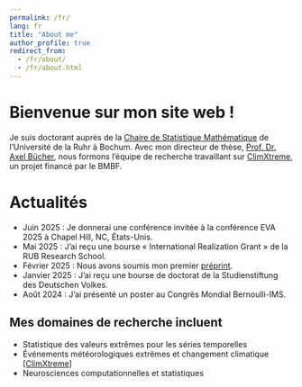 ```yaml
---
permalink: /fr/
lang: fr
title: "About me"
author_profile: true
redirect_from: 
  - /fr/about/
  - /fr/about.html
---
```


Bienvenue sur mon site web !
============================

Je suis doctorant auprès de la [Chaire de Statistique Mathématique](https://math.ruhr-uni-bochum.de/en/faculty/professorships/stochastics/group-buecher/) de l’Université de la Ruhr à Bochum. Avec mon directeur de thèse, [Prof. Dr. Axel Bücher](https://math.ruhr-uni-bochum.de/en/faculty/professorships/stochastics/group-buecher/staff/axel-buecher/), nous formons l’équipe de recherche travaillant sur [ClimXtreme](https://www.climxtreme.de/), un projet financé par le BMBF.

Actualités
==========

- Juin 2025 : Je donnerai une conférence invitée à la conférence EVA 2025 à Chapel Hill, NC, États-Unis.
- Mai 2025 : J’ai reçu une bourse « International Realization Grant » de la RUB Research School.
- Février 2025 : Nous avons soumis mon premier [préprint](https://arxiv.org/abs/2502.15036).
- Janvier 2025 : J’ai reçu une bourse de doctorat de la Studienstiftung des Deutschen Volkes.
- Août 2024 : J’ai présenté un poster au Congrès Mondial Bernoulli-IMS.

Mes domaines de recherche incluent
----------------------------------

- Statistique des valeurs extrêmes pour les séries temporelles
- Événements météorologiques extrêmes et changement climatique [[ClimXtreme]](https://www.climxtreme.de/)
- Neurosciences computationnelles et statistiques
